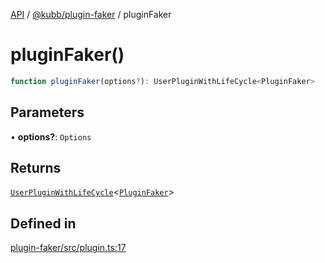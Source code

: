 [API](../../../packages.md) / [@kubb/plugin-faker](../index.md) / pluginFaker

# pluginFaker()

```ts
function pluginFaker(options?): UserPluginWithLifeCycle<PluginFaker>
```

## Parameters

• **options?**: `Options`

## Returns

[`UserPluginWithLifeCycle`](../../core/type-aliases/UserPluginWithLifeCycle.md)\<[`PluginFaker`](../type-aliases/PluginFaker.md)\>

## Defined in

[plugin-faker/src/plugin.ts:17](https://github.com/kubb-project/kubb/blob/7f30045af96d8c89b6cda0a30f7535f095a0cb45/packages/plugin-faker/src/plugin.ts#L17)

